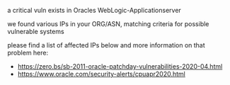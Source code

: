 
a critical vuln exists in Oracles WebLogic-Applicationserver

we found various IPs in your ORG/ASN,
matching criteria for possible vulnerable systems

please find a list of affected IPs below
and more information on that problem here:

- https://zero.bs/sb-2011-oracle-patchday-vulnerabilities-2020-04.html
- https://www.oracle.com/security-alerts/cpuapr2020.html

